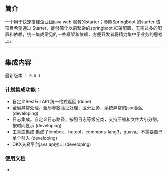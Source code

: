 ## 简介
  一个用于快速搭建企业级java web 服务的starter；参照SpringBoot 的starter 该项目希望通过 Starter，能够简化以前繁杂的springboot 框架配置，无需过多的配置和依赖，统一集成常见的一些框架和依赖，方便开发者将精力集中于业务的思考上。

  ---
## 集成内容
最新版本 ： `0.0.1`
### 计划集成功能：
* 自定义RestFul API 统一格式返回  (done)
* 全局异常处理，全局参数验证处理，区分业务，系统异常的json返回 (developing)
* 日志集成。自定义日志路径，按照日志等级分类，支持压缩和文件大小分割。按时间显示 (developing)
* 工具库集成 集成了lombok，hutool，commons-lang3，guava。不需要自己单个引入 (developing)
* OKX交易平台java api接口 (developing)

### 使用文档
* 
